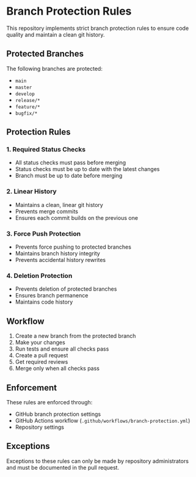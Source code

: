 # Branch Protection Rules

This repository implements strict branch protection rules to ensure code quality and maintain a clean git history.

## Protected Branches

The following branches are protected:
- `main`
- `master`
- `develop`
- `release/*`
- `feature/*`
- `bugfix/*`

## Protection Rules

### 1. Required Status Checks
- All status checks must pass before merging
- Status checks must be up to date with the latest changes
- Branch must be up to date before merging

### 2. Linear History
- Maintains a clean, linear git history
- Prevents merge commits
- Ensures each commit builds on the previous one

### 3. Force Push Protection
- Prevents force pushing to protected branches
- Maintains branch history integrity
- Prevents accidental history rewrites

### 4. Deletion Protection
- Prevents deletion of protected branches
- Ensures branch permanence
- Maintains code history

## Workflow

1. Create a new branch from the protected branch
2. Make your changes
3. Run tests and ensure all checks pass
4. Create a pull request
5. Get required reviews
6. Merge only when all checks pass

## Enforcement

These rules are enforced through:
- GitHub branch protection settings
- GitHub Actions workflow (`.github/workflows/branch-protection.yml`)
- Repository settings

## Exceptions

Exceptions to these rules can only be made by repository administrators and must be documented in the pull request. 